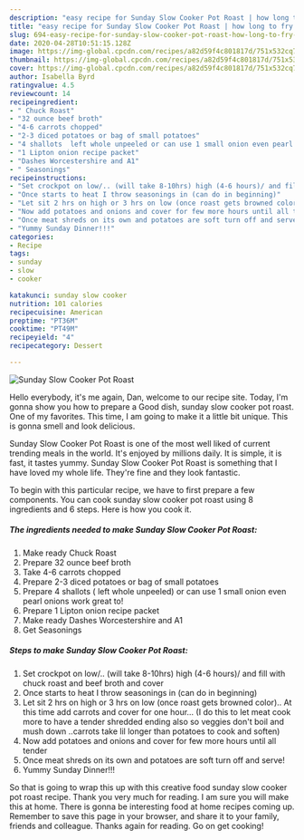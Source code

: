 ```yaml
---
description: "easy recipe for Sunday Slow Cooker Pot Roast | how long to fry Sunday Slow Cooker Pot Roast"
title: "easy recipe for Sunday Slow Cooker Pot Roast | how long to fry Sunday Slow Cooker Pot Roast"
slug: 694-easy-recipe-for-sunday-slow-cooker-pot-roast-how-long-to-fry-sunday-slow-cooker-pot-roast
date: 2020-04-28T10:51:15.128Z
image: https://img-global.cpcdn.com/recipes/a82d59f4c801817d/751x532cq70/sunday-slow-cooker-pot-roast-recipe-main-photo.jpg
thumbnail: https://img-global.cpcdn.com/recipes/a82d59f4c801817d/751x532cq70/sunday-slow-cooker-pot-roast-recipe-main-photo.jpg
cover: https://img-global.cpcdn.com/recipes/a82d59f4c801817d/751x532cq70/sunday-slow-cooker-pot-roast-recipe-main-photo.jpg
author: Isabella Byrd
ratingvalue: 4.5
reviewcount: 14
recipeingredient:
- " Chuck Roast"
- "32 ounce beef broth"
- "4-6 carrots chopped"
- "2-3 diced potatoes or bag of small potatoes"
- "4 shallots  left whole unpeeled or can use 1 small onion even pearl onions work great to"
- "1 Lipton onion recipe packet"
- "Dashes Worcestershire and A1"
- " Seasonings"
recipeinstructions:
- "Set crockpot on low/.. (will take 8-10hrs) high (4-6 hours)/ and fill with chuck roast and beef broth and cover"
- "Once starts to heat I throw seasonings in (can do in beginning)"
- "Let sit 2 hrs on high or 3 hrs on low (once roast gets browned color).. At this time add carrots and cover for one hour... (I do this to let meat cook more to have a tender shredded ending also so veggies don&#39;t boil and mush down ..carrots take lil longer than potatoes to cook and soften)"
- "Now add potatoes and onions and cover for few more hours until all tender"
- "Once meat shreds on its own and potatoes are soft turn off and serve!"
- "Yummy Sunday Dinner!!!"
categories:
- Recipe
tags:
- sunday
- slow
- cooker

katakunci: sunday slow cooker 
nutrition: 101 calories
recipecuisine: American
preptime: "PT36M"
cooktime: "PT49M"
recipeyield: "4"
recipecategory: Dessert

---
```



![Sunday Slow Cooker Pot Roast](https://img-global.cpcdn.com/recipes/a82d59f4c801817d/751x532cq70/sunday-slow-cooker-pot-roast-recipe-main-photo.jpg)

Hello everybody, it's me again, Dan, welcome to our recipe site. Today, I'm gonna show you how to prepare a Good dish, sunday slow cooker pot roast. One of my favorites. This time, I am going to make it a little bit unique. This is gonna smell and look delicious.



Sunday Slow Cooker Pot Roast is one of the most well liked of current trending meals in the world. It's enjoyed by millions daily. It is simple, it is fast, it tastes yummy. Sunday Slow Cooker Pot Roast is something that I have loved my whole life. They're fine and they look fantastic.


To begin with this particular recipe, we have to first prepare a few components. You can cook sunday slow cooker pot roast using 8 ingredients and 6 steps. Here is how you cook it.

<!--inarticleads1-->

##### The ingredients needed to make Sunday Slow Cooker Pot Roast:

1. Make ready  Chuck Roast
1. Prepare 32 ounce beef broth
1. Take 4-6 carrots chopped
1. Prepare 2-3 diced potatoes or bag of small potatoes
1. Prepare 4 shallots ( left whole unpeeled) or can use 1 small onion even pearl onions work great to!
1. Prepare 1 Lipton onion recipe packet
1. Make ready Dashes Worcestershire and A1
1. Get  Seasonings




<!--inarticleads2-->

##### Steps to make Sunday Slow Cooker Pot Roast:

1. Set crockpot on low/.. (will take 8-10hrs) high (4-6 hours)/ and fill with chuck roast and beef broth and cover
1. Once starts to heat I throw seasonings in (can do in beginning)
1. Let sit 2 hrs on high or 3 hrs on low (once roast gets browned color).. At this time add carrots and cover for one hour... (I do this to let meat cook more to have a tender shredded ending also so veggies don&#39;t boil and mush down ..carrots take lil longer than potatoes to cook and soften)
1. Now add potatoes and onions and cover for few more hours until all tender
1. Once meat shreds on its own and potatoes are soft turn off and serve!
1. Yummy Sunday Dinner!!!




So that is going to wrap this up with this creative food sunday slow cooker pot roast recipe. Thank you very much for reading. I am sure you will make this at home. There is gonna be interesting food at home recipes coming up. Remember to save this page in your browser, and share it to your family, friends and colleague. Thanks again for reading. Go on get cooking!
